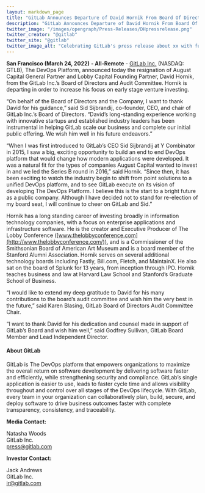 ```yaml
---
layout: markdown_page
title: "GitLab Announces Departure of David Hornik From Board Of Directors"
description: "GitLab Announces Departure of David Hornik From Board Of Directors"
twitter_image: "/images/opengraph/Press-Releases/DHpressrelease.png"
twitter_creator: "@gitlab"
twitter_site: "@gitlab"
twitter_image_alt: "Celebrating GitLab's press release about xx with fun emojis"
---
```


**San Francisco (March 24, 2022)** **- All-Remote** - [GitLab Inc.](https://about.gitlab.com/) (NASDAQ: GTLB), The DevOps Platform, announced today the resignation of August Capital General Partner and Lobby Capital Founding Partner, David Hornik, from the GitLab Inc.’s Board of Directors and Audit Committee. Hornik is departing in order to increase his focus on early stage venture investing.

“On behalf of the Board of Directors and the Company, I want to thank David for his guidance,” said Sid Sijbrandij, co-founder, CEO, and chair of GitLab Inc.’s Board of Directors. “David’s long-standing experience working with innovative startups and established industry leaders has been instrumental in helping GitLab scale our business and complete our initial public offering. We wish him well in his future endeavors.”

“When I was first introduced to GitLab’s CEO Sid Sijbrandij at Y Combinator in 2015, I saw a big, exciting opportunity to build an end to end DevOps platform that would change how modern applications were developed. It was a natural fit for the types of companies August Capital wanted to invest in and we led the Series B round in 2016,” said Hornik. “Since then, it has been exciting to watch the industry begin to shift from point solutions to a unified DevOps platform, and to see GitLab execute on its vision of developing The DevOps Platform. I believe this is the start to a bright future as a public company. Although I have decided not to stand for re-election of my board seat, I will continue to cheer on GitLab and Sid.”

Hornik has a long standing career of investing broadly in information technology companies, with a focus on enterprise applications and infrastructure software. He is the creator and Executive Producer of The Lobby Conference ([www.thelobbyconference.com](http://www.thelobbyconference.com/)), and is a Commissioner of the Smithsonian Board of American Art Museum and is a board member of the Stanford Alumni Association. Hornik serves on several additional technology boards including Fastly, Bill.com, Fletch, and MaintainX. He also sat on the board of Splunk for 13 years, from inception through IPO. Hornik teaches business and law at Harvard Law School and Stanford’s Graduate School of Business. 

“I would like to extend my deep gratitude to David for his many contributions to the board’s audit committee and wish him the very best in the future,” said Karen Blasing, GitLab Board of Directors Audit Committee Chair.

“I want to thank David for his dedication and counsel made in support of GitLab’s Board and wish him well,” said Godfrey Sullivan, GitLab Board Member and Lead Independent Director.


#### **About GitLab**

GitLab is The DevOps platform that empowers organizations to maximize the overall return on software development by delivering software faster and efficiently, while strengthening security and compliance. GitLab’s single application is easier to use, leads to faster cycle time and allows visibility throughout and control over all stages of the DevOps lifecycle. With GitLab, every team in your organization can collaboratively plan, build, secure, and deploy software to drive business outcomes faster with complete transparency, consistency, and traceability.

**Media Contact:**

Natasha Woods \
GitLab Inc. \
[press@gitlab.com](https://www.globenewswire.com/Tracker?data=gllPfeS7Gg5bcWnPc3jAmrd77nS5NHgGLmLx16YZ7Ar-lH5M7QfL4fU3EBMF8k_bl6SzOI0HBH4ecM3XwIToGQ==)

**Investor Contact:**

Jack Andrews \
GitLab Inc. \
[ir@gitlab.com](https://www.globenewswire.com/Tracker?data=cPDq_F-rvs76G-6pK77r0AIuBWhbsHsuVxJkdeIGc4I2QF_2_WkO5Eihw_BQO9g8cmHBQmkW6eEBpysg_mWrmQ==)
